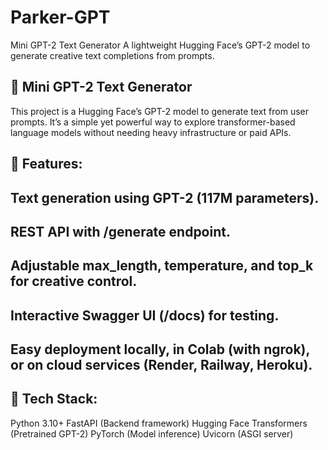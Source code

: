 # Parker-GPT
Mini GPT-2 Text Generator  A lightweight Hugging Face’s GPT-2 model to generate creative text completions from prompts.

## 🚀 Mini GPT-2 Text Generator

This project is a  Hugging Face’s GPT-2 model to generate text from user prompts. It’s a simple yet powerful way to explore transformer-based language models without needing heavy infrastructure or paid APIs.
## 🔹 Features:

## Text generation using GPT-2 (117M parameters).
## REST API with /generate endpoint.
## Adjustable max_length, temperature, and top_k for creative control.
## Interactive Swagger UI (/docs) for testing.
## Easy deployment locally, in Colab (with ngrok), or on cloud services (Render, Railway, Heroku).

## 🔹 Tech Stack:

Python 3.10+
FastAPI (Backend framework)
Hugging Face Transformers (Pretrained GPT-2)
PyTorch (Model inference)
Uvicorn (ASGI server)
